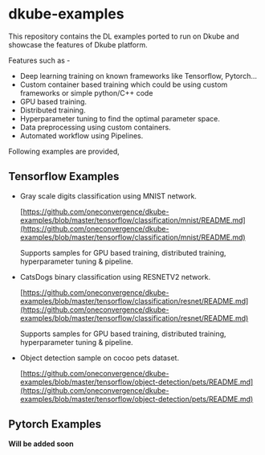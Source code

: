 # dkube-examples

This repository contains the DL examples ported to run on Dkube and showcase the features of Dkube platform.

Features such as -

- Deep learning training on known frameworks like Tensorflow, Pytorch...
- Custom container based training which could be using custom frameworks or simple python/C++ code
- GPU based training.
- Distributed training.
- Hyperparameter tuning to find the optimal parameter space.
- Data preprocessing using custom containers.
- Automated workflow using Pipelines.

Following examples are provided,

## Tensorflow Examples

- Gray scale digits classification using MNIST network.

  [https://github.com/oneconvergence/dkube-examples/blob/master/tensorflow/classification/mnist/README.md](https://github.com/oneconvergence/dkube-examples/blob/master/tensorflow/classification/mnist/README.md)

  Supports samples for GPU based training, distributed training, hyperparameter tuning & pipeline.

- CatsDogs binary classification using RESNETV2 network.

  [https://github.com/oneconvergence/dkube-examples/blob/master/tensorflow/classification/resnet/README.md](https://github.com/oneconvergence/dkube-examples/blob/master/tensorflow/classification/resnet/README.md)

  Supports samples for GPU based training, distributed training, hyperparameter tuning & pipeline.

- Object detection sample on cocoo pets dataset.

  [https://github.com/oneconvergence/dkube-examples/blob/master/tensorflow/object-detection/pets/README.md](https://github.com/oneconvergence/dkube-examples/blob/master/tensorflow/object-detection/pets/README.md)

## Pytorch Examples

**Will be added soon**
